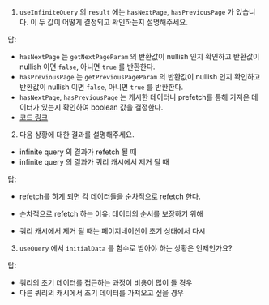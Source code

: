 1. `useInfiniteQuery` 의 `result` 에는 `hasNextPage`, `hasPreviousPage` 가 있습니다. 이 두 값이 어떻게 결정되고 확인하는지 설명해주세요.

답:

- `hasNextPage` 는 `getNextPageParam` 의 반환값이 nullish 인지 확인하고 반환값이 nullish 이면 `false`, 아니면 `true` 를 반환한다.
- `hasPreviousPage` 는 `getPreviousPageParam` 의 반환값이 nullish 인지 확인하고 반환값이 nullish 이면 `false`, 아니면 `true` 를 반환한다.
- `hasNextPage`, `hasPreviousPage` 는 캐시한 데이터나 prefetch를 통해 가져온 데이터가 있는지 확인하여 boolean 값을 결정한다.
- [코드 링크](https://github.com/TanStack/query/blob/main/packages/query-core/src/infiniteQueryBehavior.ts#L160-L177)

2. 다음 상황에 대한 결과를 설명해주세요.

- infinite query 의 결과가 refetch 될 때
- infinite query 의 결과가 쿼리 캐시에서 제거 될 때

답:

- refetch를 하게 되면 각 데이터들을 순차적으로 refetch 한다.
- 순차적으로 refetch 하는 이유: 데이터의 순서를 보장하기 위해

- 쿼리 캐시에서 제거 될 때는 페이지네이션이 초기 상태에서 다시

3. `useQuery` 에서 `initialData` 를 함수로 받아야 하는 상황은 언제인가요?

답:

- 쿼리의 초기 데이터를 접근하는 과정이 비용이 많이 들 경우
- 다른 쿼리의 캐시에서 초기 데이터를 가져오고 싶을 경우
